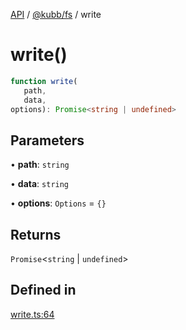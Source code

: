 [API](../../../packages.md) / [@kubb/fs](../index.md) / write

# write()

```ts
function write(
   path, 
   data, 
options): Promise<string | undefined>
```

## Parameters

• **path**: `string`

• **data**: `string`

• **options**: `Options` = `{}`

## Returns

`Promise`\<`string` \| `undefined`\>

## Defined in

[write.ts:64](https://github.com/kubb-project/kubb/blob/41d5fcbd23d143293d72542efcb650e62fa3a210/packages/fs/src/write.ts#L64)
